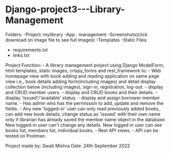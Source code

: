 # Django-project3---Library-Management
Folders:
  -Project: mylibrary
  -App    : management
  -Screenshots(click download on image file to see full images)
  -Templates
  -Static
Files:
   - requirements.txt
   - links.txt

Project Function: - A library management project using Django ModelForm, html templates, static images, crispy_forms and rest_framework to:
                      - Web homepage view with book adding and reading application on same page view i.e., book details adding form(including images) and detail display                         collection below (including images), sign-in, registration, log-out.
                      - display and CRUD member users.
                      - display and CRUD books and their details.
                      - display 'issued'/'available' status.
                      - display and assign borrower member name.
                  - Has admin who has the permission to add, update and remove the fields.
                  - Any new 'logged-in' user can only read previously added books, can add new book details, change status as 'issued' with their own name                                   only if librarian has already saved the member name object in the database. New logged-in user can't change any details. New logged in user can see                       books list, members list, individual books.
                  - Rest API views.
                  - API can be tested on Postman.

Project made by: Swati Mishra
Date: 24th September 2022
